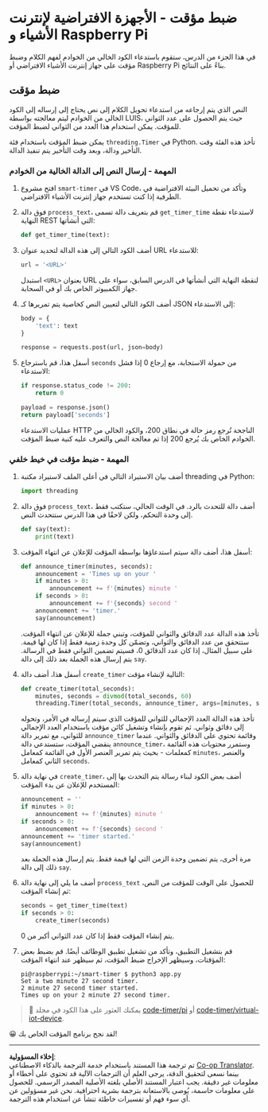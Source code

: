 <!--
CO_OP_TRANSLATOR_METADATA:
{
  "original_hash": "64ad4ddb4de81a18b7252e968f10b404",
  "translation_date": "2025-08-27T00:07:19+00:00",
  "source_file": "6-consumer/lessons/3-spoken-feedback/single-board-computer-set-timer.md",
  "language_code": "ar"
}
-->
# ضبط مؤقت - الأجهزة الافتراضية لإنترنت الأشياء و Raspberry Pi

في هذا الجزء من الدرس، ستقوم باستدعاء الكود الخالي من الخوادم لفهم الكلام وضبط مؤقت على جهاز إنترنت الأشياء الافتراضي أو Raspberry Pi بناءً على النتائج.

## ضبط مؤقت

النص الذي يتم إرجاعه من استدعاء تحويل الكلام إلى نص يحتاج إلى إرساله إلى الكود الخالي من الخوادم ليتم معالجته بواسطة LUIS، حيث يتم الحصول على عدد الثواني للمؤقت. يمكن استخدام هذا العدد من الثواني لضبط المؤقت.

يمكن ضبط المؤقت باستخدام فئة `threading.Timer` في Python. تأخذ هذه الفئة وقت التأخير ودالة، وبعد وقت التأخير يتم تنفيذ الدالة.

### المهمة - إرسال النص إلى الدالة الخالية من الخوادم

1. افتح مشروع `smart-timer` في VS Code، وتأكد من تحميل البيئة الافتراضية في الطرفية إذا كنت تستخدم جهاز إنترنت الأشياء الافتراضي.

1. فوق دالة `process_text`، قم بتعريف دالة تسمى `get_timer_time` لاستدعاء نقطة النهاية REST التي أنشأتها:

    ```python
    def get_timer_time(text):
    ```

1. أضف الكود التالي إلى هذه الدالة لتحديد عنوان URL للاستدعاء:

    ```python
    url = '<URL>'
    ```

    استبدل `<URL>` بعنوان URL لنقطة النهاية التي أنشأتها في الدرس السابق، سواء على جهاز الكمبيوتر الخاص بك أو في السحابة.

1. أضف الكود التالي لتعيين النص كخاصية يتم تمريرها كـ JSON إلى الاستدعاء:

    ```python
    body = {
        'text': text
    }
    
    response = requests.post(url, json=body)
    ```

1. أسفل هذا، قم باسترجاع `seconds` من حمولة الاستجابة، مع إرجاع 0 إذا فشل الاستدعاء:

    ```python
    if response.status_code != 200:
        return 0
    
    payload = response.json()
    return payload['seconds']
    ```

    عمليات الاستدعاء HTTP الناجحة تُرجع رمز حالة في نطاق 200، والكود الخالي من الخوادم الخاص بك يُرجع 200 إذا تم معالجة النص والتعرف عليه كنية ضبط المؤقت.

### المهمة - ضبط مؤقت في خيط خلفي

1. أضف بيان الاستيراد التالي في أعلى الملف لاستيراد مكتبة threading في Python:

    ```python
    import threading
    ```

1. فوق دالة `process_text`، أضف دالة للتحدث بالرد. في الوقت الحالي، ستكتب فقط إلى وحدة التحكم، ولكن لاحقًا في هذا الدرس ستتحدث النص.

    ```python
    def say(text):
        print(text)
    ```

1. أسفل هذا، أضف دالة سيتم استدعاؤها بواسطة المؤقت للإعلان عن انتهاء المؤقت:

    ```python
    def announce_timer(minutes, seconds):
        announcement = 'Times up on your '
        if minutes > 0:
            announcement += f'{minutes} minute '
        if seconds > 0:
            announcement += f'{seconds} second '
        announcement += 'timer.'
        say(announcement)
    ```

    تأخذ هذه الدالة عدد الدقائق والثواني للمؤقت، وتبني جملة للإعلان عن انتهاء المؤقت. ستتحقق من عدد الدقائق والثواني، وتضمّن كل وحدة زمنية فقط إذا كان لها قيمة. على سبيل المثال، إذا كان عدد الدقائق 0، فسيتم تضمين الثواني فقط في الرسالة. يتم إرسال هذه الجملة بعد ذلك إلى دالة `say`.

1. أسفل هذا، أضف دالة `create_timer` التالية لإنشاء مؤقت:

    ```python
    def create_timer(total_seconds):
        minutes, seconds = divmod(total_seconds, 60)
        threading.Timer(total_seconds, announce_timer, args=[minutes, seconds]).start()
    ```

    تأخذ هذه الدالة العدد الإجمالي للثواني للمؤقت الذي سيتم إرساله في الأمر، وتحوله إلى دقائق وثواني. ثم تقوم بإنشاء وتشغيل كائن مؤقت باستخدام العدد الإجمالي للثواني، مع تمرير دالة `announce_timer` وقائمة تحتوي على الدقائق والثواني. عندما ينقضي المؤقت، ستستدعي دالة `announce_timer`، وستمرر محتويات هذه القائمة كمعلمات - بحيث يتم تمرير العنصر الأول في القائمة كمعامل `minutes`، والعنصر الثاني كمعامل `seconds`.

1. في نهاية دالة `create_timer`، أضف بعض الكود لبناء رسالة يتم التحدث بها إلى المستخدم للإعلان عن بدء المؤقت:

    ```python
    announcement = ''
    if minutes > 0:
        announcement += f'{minutes} minute '
    if seconds > 0:
        announcement += f'{seconds} second '    
    announcement += 'timer started.'
    say(announcement)
    ```

    مرة أخرى، يتم تضمين وحدة الزمن التي لها قيمة فقط. يتم إرسال هذه الجملة بعد ذلك إلى دالة `say`.

1. أضف ما يلي إلى نهاية دالة `process_text` للحصول على الوقت للمؤقت من النص، ثم إنشاء المؤقت:

    ```python
    seconds = get_timer_time(text)
    if seconds > 0:
        create_timer(seconds)
    ```

    يتم إنشاء المؤقت فقط إذا كان عدد الثواني أكبر من 0.

1. قم بتشغيل التطبيق، وتأكد من تشغيل تطبيق الوظائف أيضًا. قم بضبط بعض المؤقتات، وسيظهر الإخراج ضبط المؤقت، ثم سيظهر عند انتهاء المؤقت:

    ```output
    pi@raspberrypi:~/smart-timer $ python3 app.py 
    Set a two minute 27 second timer.
    2 minute 27 second timer started.
    Times up on your 2 minute 27 second timer.
    ```

> 💁 يمكنك العثور على هذا الكود في مجلد [code-timer/pi](../../../../../6-consumer/lessons/3-spoken-feedback/code-timer/pi) أو [code-timer/virtual-iot-device](../../../../../6-consumer/lessons/3-spoken-feedback/code-timer/virtual-iot-device).

😀 لقد نجح برنامج المؤقت الخاص بك!

---

**إخلاء المسؤولية**:  
تم ترجمة هذا المستند باستخدام خدمة الترجمة بالذكاء الاصطناعي [Co-op Translator](https://github.com/Azure/co-op-translator). بينما نسعى لتحقيق الدقة، يرجى العلم أن الترجمات الآلية قد تحتوي على أخطاء أو معلومات غير دقيقة. يجب اعتبار المستند الأصلي بلغته الأصلية المصدر الرسمي. للحصول على معلومات حاسمة، يُوصى بالاستعانة بترجمة بشرية احترافية. نحن غير مسؤولين عن أي سوء فهم أو تفسيرات خاطئة تنشأ عن استخدام هذه الترجمة.
